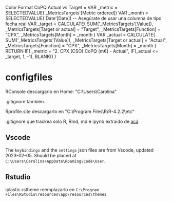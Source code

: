 Color Format CoPQ Actual vs Target = 
VAR _metric = SELECTEDVALUE('_MetricsTargets'[Metric ordered])
VAR _month = SELECTEDVALUE('Date'[Date])  -- Asegúrate de usar una columna de tipo fecha real
VAR _target = 
    CALCULATE(
        SUM('_MetricsTargets'[Value]),
        _MetricsTargets[Target or actual] = "Target",
        _MetricsTargets[Function] = "CPX",
        _MetricsTargets[Month] = _month
    )
VAR _actual = 
    CALCULATE(
        SUM('_MetricsTargets'[Value]),
        _MetricsTargets[Target or actual] = "Actual",
        _MetricsTargets[Function] = "CPX",
        _MetricsTargets[Month] = _month
    )
RETURN
    IF(
        _metric = "2. CPX (CSO) CoPQ (m€) - Actual",
        IF(_actual <= _target, 1, -1),
        BLANK()
    )

# configfiles

RConsole descargarlo en Home: "C:\Users\Carolina\"

.gitignore también.

Rprofile.site descargarlo en "C:\Program Files\R\R-4.2.2\etc"


.gitignore que trackea solo R, Rmd, md e ipynb extraído de [acá](https://stackoverflow.com/questions/8024924/gitignore-ignore-all-files-then-recursively-allow-foo/8025106#8025106)


## Vscode
The `keybindings` and the `settings` json files are from Vscode, updated 2023-02-05. Should be placed at `C:\Users\Carolina\AppData\Roaming\Code\User`.

## Rstudio
iplastic.rstheme reemplazarlo en `C:\Program Files\RStudio\resources\app\resources\themes`



